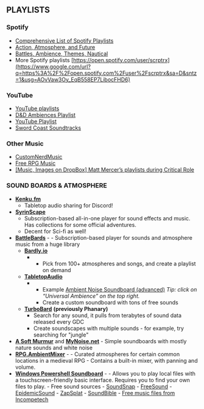 ## PLAYLISTS

### Spotify

- [Comprehensive List of Spotify Playlists](https://www.google.com/url?q=https%3A%2F%2Fwww.reddit.com%2Fr%2FDnD%2Fcomments%2F788wbn%2Fupdate_my_curated_spotify_playlists_i_use_for_dd%2F&sa=D&sntz=1&usg=AOvVaw3IJYqZcf_F_n5Azr95uepT)
-   [Action, Atmosphere, and Future](https://www.google.com/url?q=https%3A%2F%2Fwww.reddit.com%2Fr%2FDnD%2Fcomments%2F6w0pce%2F17_dd_spotify_playlists%2F&sa=D&sntz=1&usg=AOvVaw3NOKDmwFETNK32i6rf9imY)
-   [Battles, Ambience, Themes, Nautical](https://www.google.com/url?q=https%3A%2F%2Fwww.reddit.com%2Fr%2FDnDBehindTheScreen%2Fcomments%2F3k9iyz%2Fmusic_spotify_playlists_for_dungeons_travel%2F&sa=D&sntz=1&usg=AOvVaw1osWHBY3bbiUq_LTSyUwop)
 -   More Spotify playlists [https://open.spotify.com/user/scrptrx](https://www.google.com/url?q=https%3A%2F%2Fopen.spotify.com%2Fuser%2Fscrptrx&sa=D&sntz=1&usg=AOvVaw3Oy_EqB558EP7LibocFHD6)

### YouTube

- [YouTube playlists](https://www.youtube.com/channel/UCRFB0HwkuuVaZDx5oqQuStQ/playlists?sort=dd&view=1&shelf_id=0)
-   [D&D Ambiences Playlist](https://www.youtube.com/playlist?list=PLbHUA-o_5dgJbOXwtdVx--gTnmWfiyyys&fbclid=IwAR05yb-B8CgtYCK7YHTcK1YTwa9TCyrl5tj7OYZM-d7EHUdsSGNPpkTTzik)
-   [YouTube Playlist](https://www.youtube.com/watch?v=eoXrRZjTd-4&index=1&list=PLJxVXT_Rn0UJR3B_M0srFUlG1LxIIpQqh)
-   [Sword Coast Soundtracks](https://www.youtube.com/channel/UCUGy8GD5oY4EX9awX4FSqBw/videos)

### Other Music

- [CustomNerdMusic](https://www.google.com/url?q=https%3A%2F%2Fwww.customnerdmusic.com%2F&sa=D&sntz=1&usg=AOvVaw37bUvsyzPhxReqZPgrQCNq)
- [Free RPG Music](http://www.google.com/url?q=http%3A%2F%2Fgaming-music.obsidianportal.com%2Fwikis%2Ffree-music&sa=D&sntz=1&usg=AOvVaw3WMbtHUtJF_r-LQ_vbIpiH)
-   [[Music, Images on DropBox] Matt Mercer’s playlists during Critical Role](https://www.google.com/url?q=https%3A%2F%2Fwww.dropbox.com%2Fsh%2F2xoluskqpqc1l0t%2FAAA2ygcXLmH5lCD67fr3MIvha%3Fdl%3D0&sa=D&sntz=1&usg=AOvVaw0nhvRVtyDAPWlge7zYYal7)

### SOUND BOARDS & ATMOSPHERE

- [**Kenku.fm**](https://www.google.com/url?q=https%3A%2F%2Fwww.kenku.fm%2F&sa=D&sntz=1&usg=AOvVaw0Bw1KCYeRCBsLwU1Wm2aKQ)
	- Tabletop audio sharing for Discord!
-   [**SyrinScape**](https://www.google.com/url?q=https%3A%2F%2Fsyrinscape.com%2Fdownload%2F&sa=D&sntz=1&usg=AOvVaw0IlEDxddl_TVUnmC3ANAGv)
	- Subscription-based all-in-one player for sound effects and music. Has collections for some official adventures.
	- Decent for Sci-fi as well!
-   [**BattleBards**](https://www.google.com/url?q=https%3A%2F%2Fbattlebards.com%2F%23%2Fhome&sa=D&sntz=1&usg=AOvVaw3IyKF93Rluy2Q_cOGDmZ_k)
        -   -   Subscription-based player for sounds and atmosphere music from a huge library
    -   [**Bardly.io**](https://www.google.com/url?q=https%3A%2F%2Fbardly.io%2F&sa=D&sntz=1&usg=AOvVaw2tfUWlhbY_S9q_gIJx9pzF)
        -   -   Pick from 100+ atmospheres and songs, and create a playlist on demand
    -   [**TabletopAudio**](https://www.google.com/url?q=https%3A%2F%2Ftabletopaudio.com%2F&sa=D&sntz=1&usg=AOvVaw33ImwUNyEBaE_qcx2vbPOh)
        -   -   Example [Ambient Noise Soundboard (advanced)](http://www.google.com/url?q=http%3A%2F%2Ftabletopaudio.com%2Fcustom_sp.html%3FUniversal%2520Ambience%264%2C0.10%2C1%2C%265%2C0.20%2C1%2C%261%2C0.35%2C1%2C%2638%2C0.40%2C1%2C%2640%2C0.40%2C0%2C%2641%2C0.40%2C0%2C%2642%2C0.20%2C1%2C%2644%2C0.40%2C1%2C%26103%2C0.50%2C1%2C%26104%2C0.20%2C1%2C%26109%2C0.40%2C1%2C%26114%2C0.20%2C1%2C%26110%2C0.10%2C1%2C%26169%2C0.20%2C1%2C%26168%2C0.50%2C1%2C%26200%2C0.40%2C1%2C%26194%2C0.40%2C1%2C%26195%2C0.30%2C1%2C%26257%2C0.40%2C1&sa=D&sntz=1&usg=AOvVaw03CYlmIq-4lbq3LS6tlA75) _Tip:_ _click on “Universal Ambience” on the top right._
            -   Create a custom soundboard with tons of free sounds
    -   [**TurboBard**](http://www.google.com/url?q=http%3A%2F%2Fturbobard.com%2F&sa=D&sntz=1&usg=AOvVaw3Ky39sBgPcaFYGPsWnP4qJ) **(previously Phanary)**
		- Search for any sound, it pulls from terabytes of sound data released every GDC
		-   Create soundscapes with multiple sounds - for example, try searching for "jungle"
- [**A Soft Murmur**](http://www.google.com/url?q=http%3A%2F%2Fasoftmurmur.com%2F&sa=D&sntz=1&usg=AOvVaw3hBZIRQTXjoeePTCCK37hb) and [**MyNoise.net**](https://www.google.com/url?q=https%3A%2F%2Fmynoise.net%2F&sa=D&sntz=1&usg=AOvVaw2nL-La15QPPONkRw2rvzFZ)
		-  Simple soundboards with mostly nature sounds and white noise
- [**RPG.AmbientMixer**](http://www.google.com/url?q=http%3A%2F%2Frpg.ambient-mixer.com%2F&sa=D&sntz=1&usg=AOvVaw0d0Fg0MpBsxvbPEKzzs9cu)
        -   -   Curated atmospheres for certain common locations in a medieval RPG
            -   Contains a built-in mixer, with panning and volume.
-   [**Windows Powershell Soundboard**](https://www.google.com/url?q=https%3A%2F%2Fwww.reddit.com%2Fr%2FDnDBehindTheScreen%2Fcomments%2F6w01v4%2Fcustom_soundboard_using_powershell_gui_crosspost%2F&sa=D&sntz=1&usg=AOvVaw3jKn6KIVh8RvKkhlLK0DIY)
        -   -   Allows you to play local files with a touchscreen-friendly basic interface. Requires you to find your own files to play.
            -   Free sound sources
                -   [SoundSnap](https://www.google.com/url?q=https%3A%2F%2Fsoundsnap.com%2F&sa=D&sntz=1&usg=AOvVaw211DIxVwLkHr82O77rayb3)
                -   [FreeSound](https://www.google.com/url?q=https%3A%2F%2Ffreesound.org%2F&sa=D&sntz=1&usg=AOvVaw2Y1_wllwnt8_wgmAwJCIMr)
                -   [EpidemicSound](https://www.google.com/url?q=https%3A%2F%2Fwww.epidemicsound.com%2Fsound-effects%2F&sa=D&sntz=1&usg=AOvVaw31e13S2WjA7N0v-QavStTD)
                -   [ZapSplat](https://www.google.com/url?q=https%3A%2F%2Fwww.zapsplat.com%2F&sa=D&sntz=1&usg=AOvVaw30FWjdR6FnwpkN1FQW9e5a)
                -   [SoundBible](http://www.google.com/url?q=http%3A%2F%2Fsoundbible.com%2F&sa=D&sntz=1&usg=AOvVaw3_XVbzfkPW33ceXNYlIF5a)
            -   [Free music files from Incompetech](https://www.google.com/url?q=https%3A%2F%2Fincompetech.filmmusic.io%2Fsearch%2F&sa=D&sntz=1&usg=AOvVaw1FABB6EO8MIrmpNL7FkrFF)